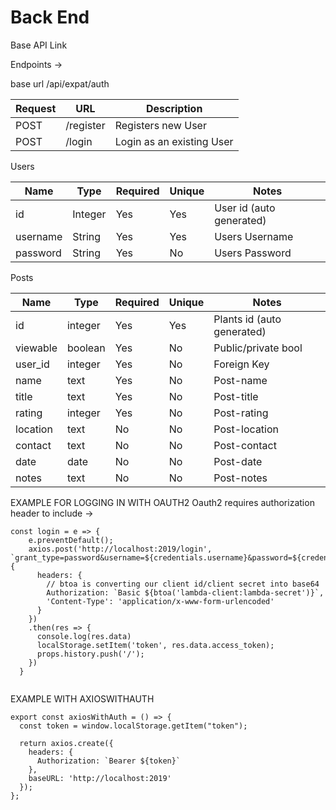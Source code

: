 # Back End

Base API Link

Endpoints ->

base url /api/expat/auth

| Request | URL       | Description               |
| ------- | --------- | ------------------------- |
| POST    | /register | Registers new User        |
| POST    | /login    | Login as an existing User |

Users

| Name     | Type    | Required | Unique | Notes                    |
| -------- | ------- | -------- | ------ | ------------------------ |
| id       | Integer | Yes      | Yes    | User id (auto generated) |
| username | String  | Yes      | Yes    | Users Username           |
| password | String  | Yes      | No     | Users Password           |

Posts

| Name     | Type    | Required | Unique | Notes                      |
| -------- | ------- | -------- | ------ | -------------------------- |
| id       | integer | Yes      | Yes    | Plants id (auto generated) |
| viewable | boolean | Yes      | No     | Public/private bool        |
| user_id  | integer | Yes      | No     | Foreign Key                |
| name     | text    | Yes      | No     | Post-name                  |
| title    | text    | Yes      | No     | Post-title                 |
| rating   | integer | Yes      | No     | Post-rating                |
| location | text    | No       | No     | Post-location              |
| contact  | text    | No       | No     | Post-contact               |
| date     | date    | No       | No     | Post-date                  |
| notes    | text    | No       | No     | Post-notes                 |

EXAMPLE FOR LOGGING IN WITH OAUTH2
Oauth2 requires authorization header to include ->

```
const login = e => {
    e.preventDefault();
    axios.post('http://localhost:2019/login', `grant_type=password&username=${credentials.username}&password=${credentials.password}`, {
      headers: {
        // btoa is converting our client id/client secret into base64
        Authorization: `Basic ${btoa('lambda-client:lambda-secret')}`,
        'Content-Type': 'application/x-www-form-urlencoded'
      }
    })
    .then(res => {
      console.log(res.data)
      localStorage.setItem('token', res.data.access_token);
      props.history.push('/');
    })
  }


```

EXAMPLE WITH AXIOSWITHAUTH

```
export const axiosWithAuth = () => {
  const token = window.localStorage.getItem("token");

  return axios.create({
    headers: {
      Authorization: `Bearer ${token}`
    },
    baseURL: 'http://localhost:2019'
  });
};

```
